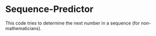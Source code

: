 # Sequence-Predictor
This code tries to determine the next number in a sequence (for non-mathematicians).
